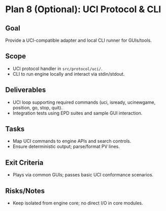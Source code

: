 # Plan 8 (Optional): UCI Protocol & CLI

## Goal
Provide a UCI-compatible adapter and local CLI runner for GUIs/tools.

## Scope
- UCI protocol handler in `src/protocol/uci/`.
- CLI to run engine locally and interact via stdin/stdout.

## Deliverables
- UCI loop supporting required commands (uci, isready, ucinewgame, position, go, stop, quit).
- Integration tests using EPD suites and sample GUI interaction.

## Tasks
- Map UCI commands to engine APIs and search controls.
- Ensure deterministic output; parse/format PV lines.

## Exit Criteria
- Plays via common GUIs; passes basic UCI conformance scenarios.

## Risks/Notes
- Keep isolated from engine core; no direct I/O in core modules.

